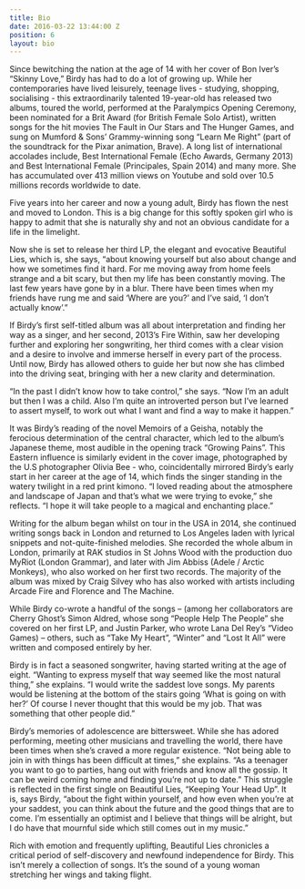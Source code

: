```yaml
---
title: Bio
date: 2016-03-22 13:44:00 Z
position: 6
layout: bio
---
```


Since bewitching the nation at the age of 14 with her cover of Bon Iver’s “Skinny Love,” Birdy has had to do a lot of growing up. While her contemporaries have lived leisurely, teenage lives - studying, shopping, socialising - this extraordinarily talented 19-year-old has released two albums, toured the world, performed at the Paralympics Opening Ceremony, been nominated for a Brit Award (for British Female Solo Artist), written songs for the hit movies The Fault in Our Stars and The Hunger Games, and sung on Mumford & Sons’ Grammy-winning song “Learn Me Right” (part of the soundtrack for the Pixar animation, Brave). A long list of international accolades include, Best International Female (Echo Awards, Germany 2013) and Best International Female (Principales, Spain 2014) and many more. She has accumulated over 413 million views on Youtube and sold over 10.5 millions records worldwide to date. 

Five years into her career and now a young adult, Birdy has flown the nest and moved to London. This is a big change for this softly spoken girl who is happy to admit that she is naturally shy and not an obvious candidate for a life in the limelight.

Now she is set to release her third LP, the elegant and evocative Beautiful Lies, which is, she says, “about knowing yourself but also about change and how we sometimes find it hard. For me moving away from home feels strange and a bit scary, but then my life has been constantly moving. The last few years have gone by in a blur. There have been times when my friends have rung me and said ‘Where are you?’ and I’ve said, ‘I don’t actually know’.”

If Birdy’s first self-titled album was all about interpretation and finding her way as a singer, and her second, 2013’s Fire Within, saw her developing further and exploring her songwriting, her third comes with a clear vision and a desire to involve and immerse herself in every part of the process. Until now, Birdy has allowed others to guide her but now she has climbed into the driving seat, bringing with her a new clarity and determination.

“In the past I didn’t know how to take control,” she says. “Now I’m an adult but then I was a child. Also I’m quite an introverted person but I’ve learned to assert myself, to work out what I want and find a way to make it happen.”

It was Birdy’s reading of the novel Memoirs of a Geisha, notably the ferocious determination of the central character, which led to the album’s Japanese theme, most audible in the opening track “Growing Pains”. This Eastern influence is similarly evident in the cover image, photographed by the U.S photographer Olivia Bee - who, coincidentally mirrored Birdy’s early start in her career at the age of 14, which finds the singer standing in the watery twilight in a red print kimono. “I loved reading about the atmosphere and landscape of Japan and that’s what we were trying to evoke,” she reflects. “I hope it will take people to a magical and enchanting place.”

Writing for the album began whilst on tour in the USA in 2014, she continued writing songs back in London and returned to Los Angeles laden with lyrical snippets and not-quite-finished melodies. She recorded the whole album in London, primarily at RAK studios in St Johns Wood with the production duo MyRiot (London Grammar), and later with Jim Abbiss (Adele / Arctic Monkeys), who also worked on her first two records. The majority of the album was mixed by Craig Silvey who has also worked with artists including Arcade Fire and Florence and The Machine. 

While Birdy co-wrote a handful of the songs – (among her collaborators are Cherry Ghost’s Simon Aldred, whose song “People Help The People” she covered on her first LP, and Justin Parker, who wrote Lana Del Rey’s “Video Games) – others, such as “Take My Heart”, “Winter” and “Lost It All” were written and composed entirely by her.

Birdy is in fact a seasoned songwriter, having started writing at the age of eight. “Wanting to express myself that way seemed like the most natural thing,” she explains. “I would write the saddest love songs. My parents would be listening at the bottom of the stairs going ‘What is going on with her?’ Of course I never thought that this would be my job. That was something that other people did.”

Birdy’s memories of adolescence are bittersweet. While she has adored performing, meeting other musicians and travelling the world, there have been times when she’s craved a more regular existence. “Not being able to join in with things has been difficult at times,” she explains. “As a teenager you want to go to parties, hang out with friends and know all the gossip. It can be weird coming home and finding you’re not up to date.” This struggle is reflected in the first single on Beautiful Lies, “Keeping Your Head Up”. It is, says Birdy, “about the fight within yourself, and how even when you’re at your saddest, you can think about the future and the good things that are to come. I’m essentially an optimist and I believe that things will be alright, but I do have that mournful side which still comes out in my music.”

Rich with emotion and frequently uplifting, Beautiful Lies chronicles a critical period of self-discovery and newfound independence for Birdy. This isn’t merely a collection of songs. It’s the sound of a young woman stretching her wings and taking flight.